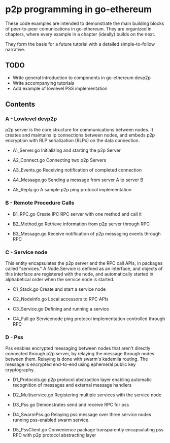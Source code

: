 # p2p programming in go-ethereum

These code examples are intended to demonstrate the main building blocks of peer-to-peer comunications in go-ethereum. They are organized in chapters, where every example in a chapter (ideally) builds on the next.

They form the basis for a future tutorial with a detailed simple-to-follow narrative.

## TODO

* Write general introduction to components in go-ethereum devp2p
* Write accompanying tutorials
* Add example of lowlevel PSS implementation

## Contents

### A - Lowlevel devp2p

p2p server is the core structure for communications between nodes. It creates and maintains ip connections between nodes, and embeds p2p encryption with RLP serialization (RLPx) on the data connection.

* A1_Server.go 
  Initializing and starting the p2p Server

* A2_Connect.go
  Connecting two p2p Servers

* A3_Events.go
  Receiving notification of completed connection

* A4_Message.go
  Sending a message from server A to server B

* A5_Reply.go
  A sample p2p ping protocol implementation

### B - Remote Procedure Calls

* B1_RPC.go
  Create IPC RPC server with one method and call it  

* B2_Method.go
  Retrieve information from p2p server through RPC

* B3_Message.go
  Receive notification of p2p messaging events through RPC

### C - Service node

This entity encapsulates the p2p server and the RPC call APIs, in packages called "services." A Node.Service is defined as an interface, and objects of this interface are registered with the node, and automatically started in alphabetical order when the service node is started.

* C1_Stack.go
  Create and start a service node

* C2_Nodeinfo.go
  Local accessors to RPC APIs

* C3_Service.go
  Defining and running a service

* C4_Full.go
  Servicenode ping protocol implementation controlled through RPC

### D - Pss

Pss enables encrypted messaging between nodes that aren't directly connected through p2p server, by relaying the message through nodes between them. Relaying is done with swarm's kademlia routing. The message is encrypted end-to-end using ephemeral public key cryptography. 

* D1_Protocols.go
  p2p protocol abstraction layer enabling automatic recognition of messages and external message handlers

* D2_Multiservice.go
  Registering multiple services with the service node

* D3_Pss.go
  Demonstrates send and receive RPC for pss 

* D4_SwarmPss.go
  Relaying pss message over three service nodes running pss-enabled swarm service.

* D5_PssClient.go
  Convenience package transparently encapsulating pss RPC with p2p protocol abstracting layer
